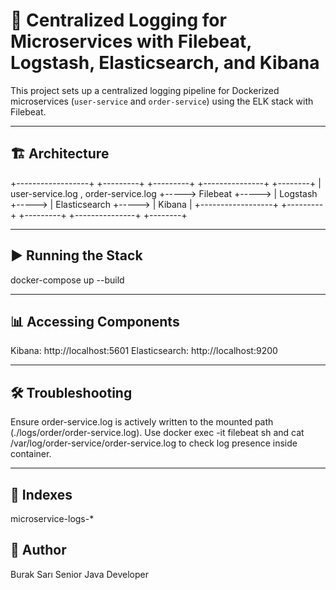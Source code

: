 # 🧾 Centralized Logging for Microservices with Filebeat, Logstash, Elasticsearch, and Kibana

This project sets up a centralized logging pipeline for Dockerized microservices (`user-service` and `order-service`) using the ELK stack with Filebeat.

---

## 🏗️ Architecture

+------------------+ +---------+ +---------+ +---------------+ +--------+
| user-service.log , order-service.log +-----> Filebeat +-----> | Logstash +-----> | Elasticsearch +-----> | Kibana |
+------------------+ +---------+ +---------+ +---------------+ +--------+

---

## ▶️ Running the Stack

docker-compose up --build

---
## 📊 Accessing Components

Kibana: http://localhost:5601
Elasticsearch: http://localhost:9200

---

## 🛠 Troubleshooting

Ensure order-service.log is actively written to the mounted path (./logs/order/order-service.log).
Use docker exec -it filebeat sh and cat /var/log/order-service/order-service.log to check log presence inside container.

---
## 📌 Indexes

microservice-logs-*


## 👤 Author
Burak Sarı
Senior Java Developer




